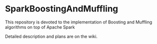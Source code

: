 # SparkBoostingAndMuffling
This repository is devoted to the implementation of Boosting and Muffling algorithms on top of Apache Spark

Detailed description and plans are on the wiki.
